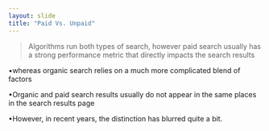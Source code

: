 ```yaml
---
layout: slide
title: "Paid Vs. Unpaid"
---
```


>Algorithms run both types of search, however paid search usually has a strong
performance metric that directly impacts the search results 

•whereas organic search relies on a much more complicated blend of factors 

•Organic and paid search results usually do not appear in the same places in the search results page

•However, in recent years, the distinction has blurred quite a bit.
